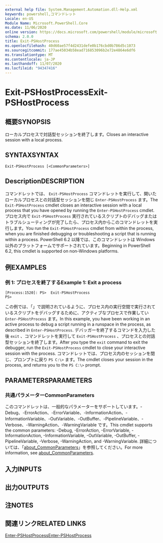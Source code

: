 ```yaml
---
external help file: System.Management.Automation.dll-Help.xml
keywords: powershell,コマンドレット
Locale: en-US
Module Name: Microsoft.PowerShell.Core
ms.date: 11/06/2020
online version: https://docs.microsoft.com/powershell/module/microsoft.powershell.core/exit-pshostprocess?view=powershell-7&WT.mc_id=ps-gethelp
schema: 2.0.0
title: Exit-PSHostProcess
ms.openlocfilehash: 40d60ae57f4d2431defe0b176cbd0b786d5c1073
ms.sourcegitcommit: 177ae45034b58ead716853096b2e72e4864e6df6
ms.translationtype: MT
ms.contentlocale: ja-JP
ms.lasthandoff: 11/07/2020
ms.locfileid: "94347416"
---
```

# <span data-ttu-id="a3984-103">Exit-PSHostProcess</span><span class="sxs-lookup"><span data-stu-id="a3984-103">Exit-PSHostProcess</span></span>

## <span data-ttu-id="a3984-104">概要</span><span class="sxs-lookup"><span data-stu-id="a3984-104">SYNOPSIS</span></span>
<span data-ttu-id="a3984-105">ローカルプロセスで対話型セッションを終了します。</span><span class="sxs-lookup"><span data-stu-id="a3984-105">Closes an interactive session with a local process.</span></span>

## <span data-ttu-id="a3984-106">SYNTAX</span><span class="sxs-lookup"><span data-stu-id="a3984-106">SYNTAX</span></span>

```
Exit-PSHostProcess [<CommonParameters>]
```

## <span data-ttu-id="a3984-107">Description</span><span class="sxs-lookup"><span data-stu-id="a3984-107">DESCRIPTION</span></span>

<span data-ttu-id="a3984-108">コマンドレットでは、 `Exit-PSHostProcess` コマンドレットを実行して、開いたローカルプロセスとの対話型セッションを閉じ `Enter-PSHostProcess` ます。</span><span class="sxs-lookup"><span data-stu-id="a3984-108">The `Exit-PSHostProcess` cmdlet closes an interactive session with a local process that you have opened by running the `Enter-PSHostProcess` cmdlet.</span></span> <span data-ttu-id="a3984-109">プロセス内で `Exit-PSHostProcess` 実行されているスクリプトのデバッグまたはトラブルシューティングが完了したら、プロセス内からこのコマンドレットを実行します。</span><span class="sxs-lookup"><span data-stu-id="a3984-109">You run the `Exit-PSHostProcess` cmdlet from within the process, when you are finished debugging or troubleshooting a script that is running within a process.</span></span> <span data-ttu-id="a3984-110">PowerShell 6.2 以降では、このコマンドレットは Windows 以外のプラットフォームでサポートされています。</span><span class="sxs-lookup"><span data-stu-id="a3984-110">Beginning in PowerShell 6.2, this cmdlet is supported on non-Windows platforms.</span></span>

## <span data-ttu-id="a3984-111">例</span><span class="sxs-lookup"><span data-stu-id="a3984-111">EXAMPLES</span></span>

### <span data-ttu-id="a3984-112">例 1: プロセスを終了する</span><span class="sxs-lookup"><span data-stu-id="a3984-112">Example 1: Exit a process</span></span>

```
[Process:1520]: PS>  Exit-PSHostProcess
PS>
```

<span data-ttu-id="a3984-113">この例では、「」で説明されているように、プロセス内の実行空間で実行されているスクリプトをデバッグするために、アクティブなプロセスで作業してい `Enter-PSHostProcess` ます。</span><span class="sxs-lookup"><span data-stu-id="a3984-113">In this example, you have been working in an active process to debug a script running in a runspace in the process, as described in `Enter-PSHostProcess`.</span></span> <span data-ttu-id="a3984-114">デバッガーを終了するコマンドを入力した後 `exit` 、コマンドレットを実行して `Exit-PSHostProcess` 、プロセスとの対話型セッションを終了します。</span><span class="sxs-lookup"><span data-stu-id="a3984-114">After you type the `exit` command to exit the debugger, run the `Exit-PSHostProcess` cmdlet to close your interactive session with the process.</span></span>
<span data-ttu-id="a3984-115">コマンドレットでは、プロセス内のセッションを閉じ、プロンプトに戻り `PS C:\>` ます。</span><span class="sxs-lookup"><span data-stu-id="a3984-115">The cmdlet closes your session in the process, and returns you to the `PS C:\>` prompt.</span></span>

## <span data-ttu-id="a3984-116">PARAMETERS</span><span class="sxs-lookup"><span data-stu-id="a3984-116">PARAMETERS</span></span>

### <span data-ttu-id="a3984-117">共通パラメーター</span><span class="sxs-lookup"><span data-stu-id="a3984-117">CommonParameters</span></span>

<span data-ttu-id="a3984-118">このコマンドレットは、一般的なパラメーターをサポートしています。-Debug、-ErrorAction、-ErrorVariable、-InformationAction、-InformationVariable、-OutVariable、-OutBuffer、-PipelineVariable、-Verbose、-WarningAction、-WarningVariable です。</span><span class="sxs-lookup"><span data-stu-id="a3984-118">This cmdlet supports the common parameters: -Debug, -ErrorAction, -ErrorVariable, -InformationAction, -InformationVariable, -OutVariable, -OutBuffer, -PipelineVariable, -Verbose, -WarningAction, and -WarningVariable.</span></span> <span data-ttu-id="a3984-119">詳細については、「[about_CommonParameters](https://go.microsoft.com/fwlink/?LinkID=113216)」を参照してください。</span><span class="sxs-lookup"><span data-stu-id="a3984-119">For more information, see [about_CommonParameters](https://go.microsoft.com/fwlink/?LinkID=113216).</span></span>

## <span data-ttu-id="a3984-120">入力</span><span class="sxs-lookup"><span data-stu-id="a3984-120">INPUTS</span></span>

## <span data-ttu-id="a3984-121">出力</span><span class="sxs-lookup"><span data-stu-id="a3984-121">OUTPUTS</span></span>

## <span data-ttu-id="a3984-122">注</span><span class="sxs-lookup"><span data-stu-id="a3984-122">NOTES</span></span>

## <span data-ttu-id="a3984-123">関連リンク</span><span class="sxs-lookup"><span data-stu-id="a3984-123">RELATED LINKS</span></span>

[<span data-ttu-id="a3984-124">Enter-PSHostProcess</span><span class="sxs-lookup"><span data-stu-id="a3984-124">Enter-PSHostProcess</span></span>](Enter-PSHostProcess.md)
